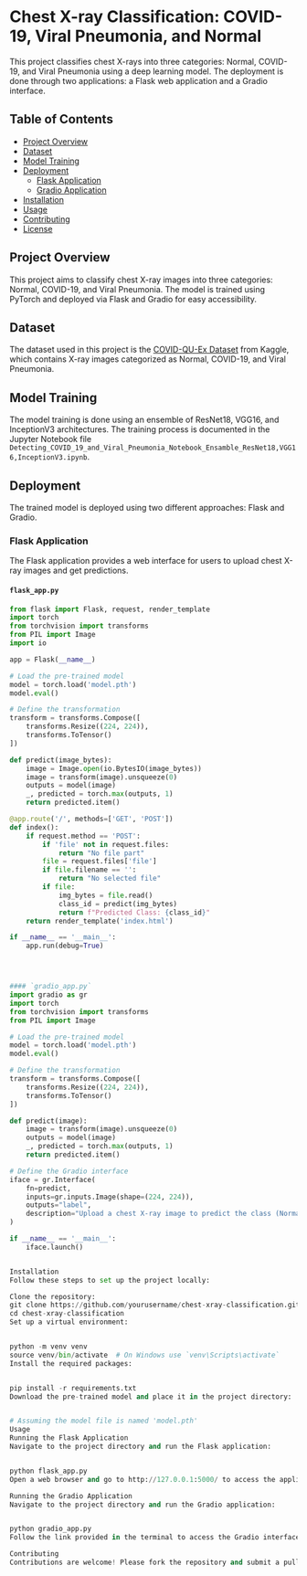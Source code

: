 # Chest X-ray Classification: COVID-19, Viral Pneumonia, and Normal

This project classifies chest X-rays into three categories: Normal, COVID-19, and Viral Pneumonia using a deep learning model. The deployment is done through two applications: a Flask web application and a Gradio interface.

## Table of Contents
- [Project Overview](#project-overview)
- [Dataset](#dataset)
- [Model Training](#model-training)
- [Deployment](#deployment)
  - [Flask Application](#flask-application)
  - [Gradio Application](#gradio-application)
- [Installation](#installation)
- [Usage](#usage)
- [Contributing](#contributing)
- [License](#license)

## Project Overview
This project aims to classify chest X-ray images into three categories: Normal, COVID-19, and Viral Pneumonia. The model is trained using PyTorch and deployed via Flask and Gradio for easy accessibility.

## Dataset
The dataset used in this project is the [COVID-QU-Ex Dataset](https://www.kaggle.com/datasets/anasmohammedtahir/covidqu) from Kaggle, which contains X-ray images categorized as Normal, COVID-19, and Viral Pneumonia.

## Model Training
The model training is done using an ensemble of ResNet18, VGG16, and InceptionV3 architectures. The training process is documented in the Jupyter Notebook file `Detecting_COVID_19_and_Viral_Pneumonia_Notebook_Ensamble_ResNet18,VGG16,InceptionV3.ipynb`.

## Deployment
The trained model is deployed using two different approaches: Flask and Gradio.

### Flask Application
The Flask application provides a web interface for users to upload chest X-ray images and get predictions.

#### `flask_app.py`
```python
from flask import Flask, request, render_template
import torch
from torchvision import transforms
from PIL import Image
import io

app = Flask(__name__)

# Load the pre-trained model
model = torch.load('model.pth')
model.eval()

# Define the transformation
transform = transforms.Compose([
    transforms.Resize((224, 224)),
    transforms.ToTensor()
])

def predict(image_bytes):
    image = Image.open(io.BytesIO(image_bytes))
    image = transform(image).unsqueeze(0)
    outputs = model(image)
    _, predicted = torch.max(outputs, 1)
    return predicted.item()

@app.route('/', methods=['GET', 'POST'])
def index():
    if request.method == 'POST':
        if 'file' not in request.files:
            return "No file part"
        file = request.files['file']
        if file.filename == '':
            return "No selected file"
        if file:
            img_bytes = file.read()
            class_id = predict(img_bytes)
            return f"Predicted Class: {class_id}"
    return render_template('index.html')

if __name__ == '__main__':
    app.run(debug=True)




#### `gradio_app.py`
import gradio as gr
import torch
from torchvision import transforms
from PIL import Image

# Load the pre-trained model
model = torch.load('model.pth')
model.eval()

# Define the transformation
transform = transforms.Compose([
    transforms.Resize((224, 224)),
    transforms.ToTensor()
])

def predict(image):
    image = transform(image).unsqueeze(0)
    outputs = model(image)
    _, predicted = torch.max(outputs, 1)
    return predicted.item()

# Define the Gradio interface
iface = gr.Interface(
    fn=predict,
    inputs=gr.inputs.Image(shape=(224, 224)),
    outputs="label",
    description="Upload a chest X-ray image to predict the class (Normal, COVID-19, Viral Pneumonia)"
)

if __name__ == '__main__':
    iface.launch()


Installation
Follow these steps to set up the project locally:

Clone the repository:
git clone https://github.com/yourusername/chest-xray-classification.git
cd chest-xray-classification
Set up a virtual environment:


python -m venv venv
source venv/bin/activate  # On Windows use `venv\Scripts\activate`
Install the required packages:


pip install -r requirements.txt
Download the pre-trained model and place it in the project directory:


# Assuming the model file is named 'model.pth'
Usage
Running the Flask Application
Navigate to the project directory and run the Flask application:


python flask_app.py
Open a web browser and go to http://127.0.0.1:5000/ to access the application.

Running the Gradio Application
Navigate to the project directory and run the Gradio application:


python gradio_app.py
Follow the link provided in the terminal to access the Gradio interface.

Contributing
Contributions are welcome! Please fork the repository and submit a pull request with your changes. Ensure that your code adheres to the existing style and includes appropriate tests.

